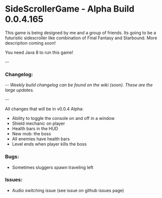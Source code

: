# SideScrollerGame - Alpha Build 0.0.4.165

This game is being designed by me and a group of friends. Its going to be a futuristic sidescroller like combination of Final Fantasy and Starbound. More descripiton coming soon!

You need Java 8 to run this game!

--

### Changelog: 

--
*Weekly build changelog can be found on the wiki (soon). These are the large updates.*

--

All changes that will be in v0.0.4 Alpha:
- Ability to toggle the console on and off in a window
- Shield mechanic on player
- Health bars in the HUD
- New mob: the boss
- All enemies have health bars
- Level ends when player kills the boss

### Bugs:
- Sometimes sluggers spawn traveling left

### Issues:
- Audio switching issue (see issue on github issues page)